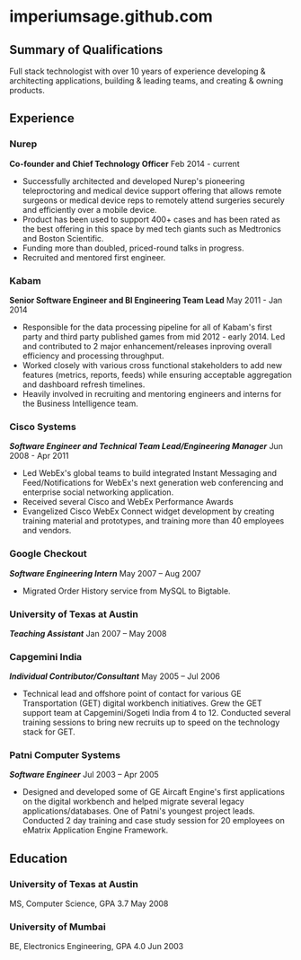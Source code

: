 # imperiumsage.github.com
## Summary of Qualifications

Full stack technologist with over 10 years of experience developing & architecting applications, building & leading teams, and creating & owning products.

## Experience
### Nurep
**Co-founder and Chief Technology Officer**
Feb 2014 - current
* Successfully architected and developed Nurep's pioneering teleproctoring and medical device support offering that allows remote surgeons or medical device reps to remotely attend surgeries securely and efficiently over a mobile device.
* Product has been used to support 400+ cases and has been rated as the best offering in this space by med tech giants such as Medtronics and Boston Scientific.
* Funding more than doubled, priced-round talks in progress.
* Recruited and mentored first engineer.
### Kabam
**Senior Software Engineer and BI Engineering Team Lead**
May 2011 - Jan 2014
* Responsible for the data processing pipeline for all of Kabam's first party and third party published games from mid 2012 - early 2014. Led and contributed to 2 major enhancement/releases inproving overall efficiency and processing throughput. 
* Worked closely with various cross functional stakeholders to add new features (metrics, reports, feeds) while ensuring acceptable aggregation and dashboard refresh timelines.
* Heavily involved in recruiting and mentoring engineers and interns for the Business Intelligence team.
### Cisco Systems
***Software Engineer and Technical Team Lead/Engineering Manager***
Jun 2008 - Apr 2011
* Led WebEx's global teams to build integrated Instant Messaging and Feed/Notifications for WebEx's next generation web conferencing and enterprise social networking application.
* Received several Cisco and WebEx Performance Awards
* Evangelized Cisco WebEx Connect widget development by creating training material and prototypes, and training more than 40 employees and vendors.
### Google Checkout
***Software Engineering Intern*** 
May 2007 – Aug 2007
* Migrated Order History service from MySQL to Bigtable.
### University of Texas at Austin
***Teaching Assistant***
Jan 2007 – May 2008
### Capgemini India
***Individual Contributor/Consultant***
May 2005 – Jul 2006
* Technical lead and offshore point of contact for various GE Transportation (GET) digital workbench initiatives. Grew the GET support team at Capgemini/Sogeti India from 4 to 12. Conducted several training sessions to bring new recruits up to speed on the technology stack for GET.
### Patni Computer Systems
***Software Engineer***
Jul 2003 – Apr 2005
* Designed and developed some of GE Aircaft Engine's first applications on the digital workbench and helped migrate several legacy applications/databases. One of Patni's youngest project leads. Conducted 2 day training and case study session for 20 employees on eMatrix Application Engine Framework.

## Education
### University of Texas at Austin
MS, Computer Science, GPA 3.7 May 2008
### University of Mumbai
BE, Electronics Engineering, GPA 4.0 Jun 2003
